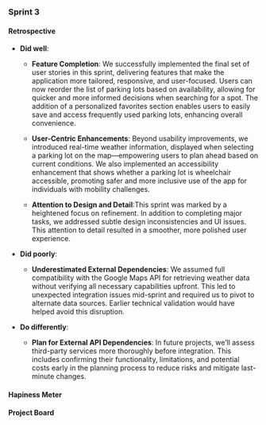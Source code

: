 ### Sprint 3

#### Retrospective

* **Did well**:
    * **Feature Completion**: We successfully implemented the final set of user stories in this sprint, delivering features that make the application more tailored, responsive, and user-focused. Users can now reorder the list of parking lots based on availability, allowing for quicker and more informed decisions when searching for a spot. The addition of a personalized favorites section enables users to easily save and access frequently used parking lots, enhancing overall convenience.

    * **User-Centric Enhancements**: Beyond usability improvements, we introduced real-time weather information, displayed when selecting a parking lot on the map—empowering users to plan ahead based on current conditions. We also implemented an accessibility enhancement that shows whether a parking lot is wheelchair accessible, promoting safer and more inclusive use of the app for individuals with mobility challenges.

    * **Attention to Design and Detail**:This sprint was marked by a heightened focus on refinement. In addition to completing major tasks, we addressed subtle design inconsistencies and UI issues. This attention to detail resulted in a smoother, more polished user experience.

* **Did poorly**:
    * **Underestimated External Dependencies**: We assumed full compatibility with the Google Maps API for retrieving weather data without verifying all necessary capabilities upfront. This led to unexpected integration issues mid-sprint and required us to pivot to alternate data sources. Earlier technical validation would have helped avoid this disruption.

* **Do differently**:
    * **Plan for External API Dependencies**: In future projects, we’ll assess third-party services more thoroughly before integration. This includes confirming their functionality, limitations, and potential costs early in the planning process to reduce risks and mitigate last-minute changes.


#### Hapiness Meter



#### Project Board